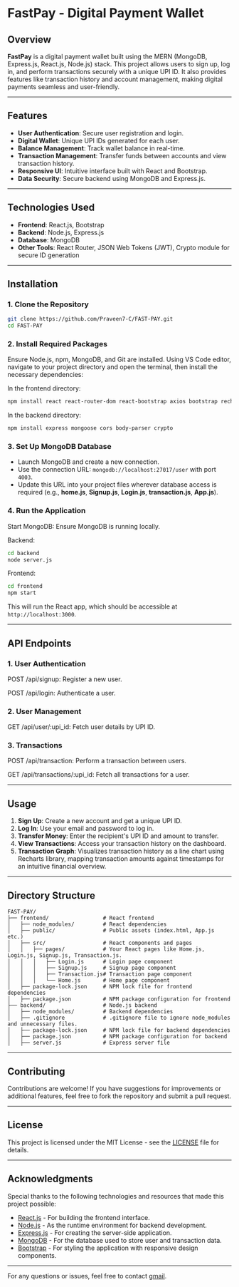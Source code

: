 # FastPay - Digital Payment Wallet

## Overview
**FastPay** is a digital payment wallet built using the MERN (MongoDB, Express.js, React.js, Node.js) stack. This project allows users to sign up, log in, and perform transactions securely with a unique UPI ID. It also provides features like transaction history and account management, making digital payments seamless and user-friendly.

---

## Features
- **User Authentication**: Secure user registration and login.
- **Digital Wallet**: Unique UPI IDs generated for each user.
- **Balance Management**: Track wallet balance in real-time.
- **Transaction Management**: Transfer funds between accounts and view transaction history.
- **Responsive UI**: Intuitive interface built with React and Bootstrap.
- **Data Security**: Secure backend using MongoDB and Express.js.

---

## Technologies Used
- **Frontend**: React.js, Bootstrap
- **Backend**: Node.js, Express.js
- **Database**: MongoDB
- **Other Tools**: React Router, JSON Web Tokens (JWT), Crypto module for secure ID generation

---

## Installation

### 1. Clone the Repository
```bash
git clone https://github.com/Praveen7-C/FAST-PAY.git
cd FAST-PAY
```

### 2. Install Required Packages

Ensure Node.js, npm, MongoDB, and Git are installed. Using VS Code editor, navigate to your project directory and open the terminal, then install the necessary dependencies:

In the frontend directory:
```bash
npm install react react-router-dom react-bootstrap axios bootstrap recharts web-vitals
```

In the backend directory:
```bash
npm install express mongoose cors body-parser crypto  
```

### 3. Set Up MongoDB Database  

- Launch MongoDB and create a new connection.  
- Use the connection URL: `mongodb://localhost:27017/user` with port `4003`.  
- Update this URL into your project files wherever database access is required (e.g., **home.js**, **Signup.js**, **Login.js**, **transaction.js**, **App.js**).

### 4. Run the Application

Start MongoDB:
Ensure MongoDB is running locally.

Backend:
```bash
cd backend
node server.js
```

Frontend:
```bash
cd frontend
npm start
```
This will run the React app, which should be accessible at `http://localhost:3000`.

---

## API Endpoints

### 1. User Authentication

POST /api/signup: Register a new user.

POST /api/login: Authenticate a user.

### 2. User Management

GET /api/user/:upi_id: Fetch user details by UPI ID.

### 3. Transactions

POST /api/transaction: Perform a transaction between users.

GET /api/transactions/:upi_id: Fetch all transactions for a user.

---

## Usage

1. **Sign Up**: Create a new account and get a unique UPI ID.
2. **Log In**: Use your email and password to log in.
3. **Transfer Money**: Enter the recipient's UPI ID and amount to transfer.
4. **View Transactions**: Access your transaction history on the dashboard.
5. **Transaction Graph**: Visualizes transaction history as a line chart using Recharts library, mapping transaction amounts against timestamps for an intuitive financial overview.

---

## Directory Structure

```plaintext
FAST-PAY/
├── frontend/                 # React frontend
│   ├── node_modules/         # React dependencies
│   ├── public/               # Public assets (index.html, App.js etc.)
│   ├── src/                  # React components and pages
│   │   ├── pages/            # Your React pages like Home.js, Login.js, Signup.js, Transaction.js.
│   │   │   ├── Login.js      # Login page component
│   │   │   ├── Signup.js     # Signup page component
│   │   │   ├── Transaction.js# Transaction page component
│   │   │   └── Home.js       # Home page component
│   ├── package-lock.json     # NPM lock file for frontend dependencies
│   ├── package.json          # NPM package configuration for frontend
├── backend/                  # Node.js backend
│   ├── node_modules/         # Backend dependencies
│   ├── .gitignore            # .gitignore file to ignore node_modules and unnecessary files.
│   ├── package-lock.json     # NPM lock file for backend dependencies
│   ├── package.json          # NPM package configuration for backend
│   ├── server.js             # Express server file
```

---

## Contributing

Contributions are welcome! If you have suggestions for improvements or additional features, feel free to fork the repository and submit a pull request.

---

## License

This project is licensed under the MIT License - see the [LICENSE](LICENSE) file for details.

---

## Acknowledgments  

Special thanks to the following technologies and resources that made this project possible:  
- [React.js](https://reactjs.org/) - For building the frontend interface.  
- [Node.js](https://nodejs.org/) - As the runtime environment for backend development.  
- [Express.js](https://expressjs.com/) - For creating the server-side application.  
- [MongoDB](https://www.mongodb.com/) - For the database used to store user and transaction data.  
- [Bootstrap](https://getbootstrap.com/) - For styling the application with responsive design components.  

---

For any questions or issues, feel free to contact [gmail](nagaraju736881@gmail.com).
